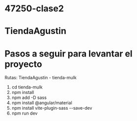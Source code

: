 # 47250-clase2

# TiendaAgustin

# Pasos a seguir para levantar el proyecto
Rutas: TiendaAgustin - tienda-mulk

1. cd tienda-mulk
2. npm install
3. npm add -D sass
4. npm install @angular/material
5. npm install vite-plugin-sass --save-dev
6. npm run dev
